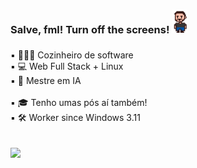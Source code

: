 ### Salve, fml! Turn off the screens! <img src="gif_fred_d.gif" width="25px"> 
###
▪ 👨🏻‍🍳 Cozinheiro de software<br>
▪ 💻 Web Full Stack + Linux<br>
▪ 🤖 Mestre em IA<br>              
▪ 🎓 Tenho umas pós aí também!<br>
▪ 🛠️ Worker since Windows 3.11<br>
<br><br>
<a href="https://www.linkedin.com/in/fbamuniz/" target="_blank"><img src="https://img.shields.io/badge/-LinkedIn-%230077B5?style=for-the-badge&logo=linkedin&logoColor=white" target="_blank"></a> 
